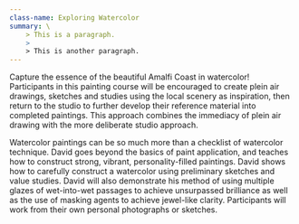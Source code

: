 ```yaml
---
class-name: Exploring Watercolor
summary: \ 
    > This is a paragraph.
    >
    > This is another paragraph.
---
```

Capture the essence of the beautiful Amalfi Coast in watercolor! Participants in this painting course will be encouraged to create plein air drawings, sketches and studies using the local scenery as inspiration, then return to the studio to further develop their reference material into completed paintings. This approach combines the immediacy of plein air drawing with the more deliberate studio approach.

Watercolor paintings can be so much more than a checklist of watercolor technique. David goes beyond the basics of paint application, and teaches how to construct strong, vibrant, personality-filled paintings. David shows how to carefully construct a watercolor using preliminary sketches and value studies. David will also demonstrate his method of using multiple glazes of wet-into-wet passages to achieve unsurpassed brilliance as well as the use of masking agents to achieve jewel-like clarity. Participants will work from their own personal photographs or sketches.
